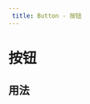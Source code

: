 ```yaml
---
 title: Button - 按钮
---
```


# 按钮

## 用法

<ClientOnly>
  <button-demo-1></button-demo-1>
</ClientOnly>